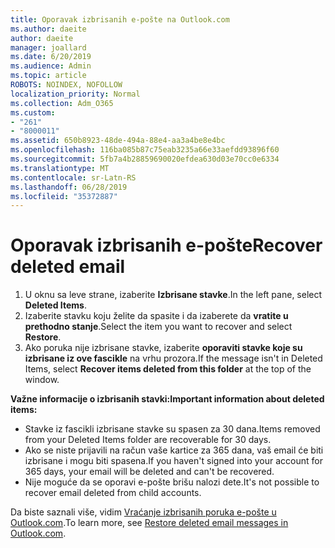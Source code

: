 ```yaml
---
title: Oporavak izbrisanih e-pošte na Outlook.com
ms.author: daeite
author: daeite
manager: joallard
ms.date: 6/20/2019
ms.audience: Admin
ms.topic: article
ROBOTS: NOINDEX, NOFOLLOW
localization_priority: Normal
ms.collection: Adm_O365
ms.custom:
- "261"
- "8000011"
ms.assetid: 650b8923-48de-494a-88e4-aa3a4be8e4bc
ms.openlocfilehash: 116ba085b87c75eab3235a66e33aefdd93896f60
ms.sourcegitcommit: 5fb7a4b28859690020efdea630d03e70cc0e6334
ms.translationtype: MT
ms.contentlocale: sr-Latn-RS
ms.lasthandoff: 06/28/2019
ms.locfileid: "35372887"
---
```

# <a name="recover-deleted-email"></a><span data-ttu-id="d8480-102">Oporavak izbrisanih e-pošte</span><span class="sxs-lookup"><span data-stu-id="d8480-102">Recover deleted email</span></span>

1. <span data-ttu-id="d8480-103">U oknu sa leve strane, izaberite **Izbrisane stavke**.</span><span class="sxs-lookup"><span data-stu-id="d8480-103">In the left pane, select **Deleted Items**.</span></span>
2. <span data-ttu-id="d8480-104">Izaberite stavku koju želite da spasite i da izaberete da **vratite u prethodno stanje**.</span><span class="sxs-lookup"><span data-stu-id="d8480-104">Select the item you want to recover and select **Restore**.</span></span>
3. <span data-ttu-id="d8480-105">Ako poruka nije izbrisane stavke, izaberite **oporaviti stavke koje su izbrisane iz ove fascikle** na vrhu prozora.</span><span class="sxs-lookup"><span data-stu-id="d8480-105">If the message isn't in Deleted Items, select **Recover items deleted from this folder** at the top of the window.</span></span>

 <span data-ttu-id="d8480-106">**Važne informacije o izbrisanih stavki:**</span><span class="sxs-lookup"><span data-stu-id="d8480-106">**Important information about deleted items:**</span></span>
  
- <span data-ttu-id="d8480-107">Stavke iz fascikli izbrisane stavke su spasen za 30 dana.</span><span class="sxs-lookup"><span data-stu-id="d8480-107">Items removed from your Deleted Items folder are recoverable for 30 days.</span></span>
- <span data-ttu-id="d8480-108">Ako se niste prijavili na račun vaše kartice za 365 dana, vaš email će biti izbrisane i mogu biti spasena.</span><span class="sxs-lookup"><span data-stu-id="d8480-108">If you haven't signed into your account for 365 days, your email will be deleted and can't be recovered.</span></span>
- <span data-ttu-id="d8480-109">Nije moguće da se oporavi e-pošte brišu nalozi dete.</span><span class="sxs-lookup"><span data-stu-id="d8480-109">It's not possible to recover email deleted from child accounts.</span></span>

<span data-ttu-id="d8480-110">Da biste saznali više, vidim [Vraćanje izbrisanih poruka e-pošte u Outlook.com](https://support.office.com/article/cf06ab1b-ae0b-418c-a4d9-4e895f83ed50?wt.mc_id=Office_Outlook_com_Alchemy).</span><span class="sxs-lookup"><span data-stu-id="d8480-110">To learn more, see [Restore deleted email messages in Outlook.com](https://support.office.com/article/cf06ab1b-ae0b-418c-a4d9-4e895f83ed50?wt.mc_id=Office_Outlook_com_Alchemy).</span></span>